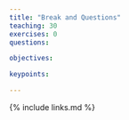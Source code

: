 ```yaml
---
title: "Break and Questions"
teaching: 30
exercises: 0
questions:

objectives:

keypoints:

---
```


{% include links.md %}
